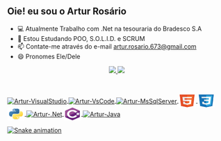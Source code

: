 ## Oie! eu sou o Artur Rosário

- 💻 Atualmente Trabalho com .Net na tesouraria do Bradesco S.A
- 🌱 Estou Estudando POO, S.O.L.I.D. e SCRUM
- 📫 Contate-me através do e-mail artur.rosario.673@gmail.com
- 😄 Pronomes Ele/Dele

<div align="center">
  <a href="https://github.com/Artur-Rosario">
  <img height="180em" src="https://github-readme-stats.vercel.app/api?username=Artur-Rosario&show_icons=true&theme=dracula&include_all_commits=true&count_private=true"/>
  <img height="180em" src="https://github-readme-stats.vercel.app/api/top-langs/?username=Artur-Rosario&layout=compact&langs_count=7&theme=dracula"/>
</div>

##

<div style="display: inline_block"><br>
  <img align="center" alt="Artur-VisualStudio" height="30" width="40" src="https://cdn.jsdelivr.net/gh/devicons/devicon/icons/visualstudio/visualstudio-plain.svg">
  <img align="center" alt="Artur-VsCode" height="30" width="40" src="https://cdn.jsdelivr.net/gh/devicons/devicon/icons/vscode/vscode-original.svg">
  <img align="center" alt="Artur-MsSqlServer" height="30" width="40" src="https://cdn.jsdelivr.net/gh/devicons/devicon/icons/microsoftsqlserver/microsoftsqlserver-plain.svg">         
  <img align="center" alt="Artur-HTML" height="30" width="40" src="https://raw.githubusercontent.com/devicons/devicon/master/icons/html5/html5-original.svg">
  <img align="center" alt="Artur-CSS" height="30" width="40" src="https://raw.githubusercontent.com/devicons/devicon/master/icons/css3/css3-original.svg">
  <img align="center" alt="Artur-Python" height="30" width="40" src="https://raw.githubusercontent.com/devicons/devicon/master/icons/python/python-original.svg">
  <img align="center" alt="Artur-.Net" height="30" width="40" src="https://cdn.jsdelivr.net/gh/devicons/devicon/icons/dotnetcore/dotnetcore-original.svg"> 
  <img align="center" alt="Artur-Csharp" height="30" width="40" src="https://raw.githubusercontent.com/devicons/devicon/master/icons/csharp/csharp-original.svg">
  <img align="center" alt="Artur-Java" height="30" width="40" src="https://cdn.jsdelivr.net/gh/devicons/devicon/icons/java/java-original.svg">
</div>
  
![Snake animation](https://github.com/Artur-Rosario/Artur-Rosario/blob/output/github-contribution-grid-snake.svg)
  
  
